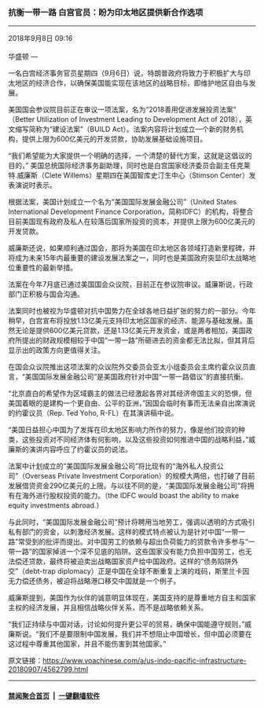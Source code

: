 ### 抗衡一带一路  白宫官员：盼为印太地区提供新合作选项 
------------------------

<div class="published">
 <span class="date" title="中国时间">
  <time datetime="2018-09-08T09:16:00+08:00">
   2018年9月8日 09:16
  </time>
 </span>
</div>
<br/>
<div class="wsw">
 <span class="dateline">
  华盛顿 —
 </span>
 <p>
  一名白宫经济事务官员星期四（9月6日）说，特朗普政府将致力于积极扩大与印太地区的经济合作，以确保美国能实现在该地区的战略目标，即维护地区自由与发展。
 </p>
 <p>
  美国国会参议院目前正在审议一项法案，名为“2018善用促进发展投资法案” （Better Utilization of Investment Leading to Development Act of 2018），英文缩写简称为“建设法案”（BUILD Act）。法案内容将计划成立一个新的财务机构，提供上限为600亿美元的开发贷款，协助发展基础设施项目。
 </p>
 <p>
  “我们希望能为大家提供一个明确的选择，一个清楚的替代方案，这就是这倡议的目的，” 美国总统国际经济事务副助理，同时也是白宫国家经济委员会副主任克莱特.威廉斯（Clete Willems）星期四在美国智库史汀生中心（Stimson Center）发表演说时表示。
 </p>
 <p>
  根据法案，美国计划成立一个名为“美国国际发展金融公司”（United States International Development Finance Corporation，简称IDFC）的机构，将整合目前美国现有政府及私人在较落后国家所投资的资本，并提供上限为600亿美元的开发贷款。
 </p>
 <p>
  威廉斯还说，如果顺利通过国会，那将为美国在印太地区各领域打造新里程碑，并将成为未来15年内最重要的建设发展法案之一，同时也是美国政府突显印太战略地位重要性的最新举措。
 </p>
 <p>
  法案在今年7月底已通过美国国会众议院，目前正在参议院审议。威廉斯说，行政部门正积极与国会沟通。
 </p>
 <p>
  法案同时也被视为华盛顿对抗中国势力在全球各地日益扩张的努力的一部分。今年稍早，白宫宣布将投放1.13亿美元支持印太地区国家的经济、能源与基础发展。虽然无论是提供600亿美元贷款，还是1.13亿美元开发资金，或是两者相加，美国政府所提出的财政规模相较于中国“一带一路”所砸进去的资金都无法比拟，但其背后显示出的政策方向更值得关注。
 </p>
 <p>
  在国会众议院推出这项法案的众议院外交委员会亚太小组委员会主席约霍众议员直言，“美国国际发展金融公司”是美国政府针对中国“一带一路倡议”的直接抗衡。
 </p>
 <p>
  “北京直白的希望作为区域霸主的做法已经激起各界对其经济帝国主义的恐惧，但美国着眼的是建构一个更自由、公平的亚洲，”因国会临时有事而无法亲自出席演说的约霍议员（Rep. Ted Yoho, R-FL）在其演讲稿中说。
 </p>
 <p>
  “美国日益担心中国为了发挥在印太地区影响力所作的努力，像是他们投资的种类，这些投资对不同经济体有何影响，以及这些投资如何推进中国的战略利益，”威廉斯的演讲内容呼应了约霍议员的说法。
 </p>
 <p>
  法案中计划成立的“美国国际发展金融公司”将比现有的“海外私人投资公司”（Overseas Private Investment Corporation）的规模大两倍，也打破了目前发展借贷资金290亿美元的上限。与以往不同的是，“美国国际发展金融公司”将拥有在海外进行股权投资的能力。（the IDFC would boast the ability to make equity investments abroad.）
 </p>
 <p>
  与此同时，“美国国际发展金融公司”预计将聘用当地劳工，强调以透明的方式吸引私有部门的资金，以刺激经济发展。这样的模式特点被认为是针对中国“一带一路”常受到的批评而提出。对中国劳工的依赖与超出负荷能力的贷款令许多参与“一带一路”的国家掉进一个深不见底的陷阱。这些国家没有能力负担中国劳工，也无法偿还贷款，最终将被迫卖出战略国家资产给中国政府。这样的“债务陷阱外交”（debt-trap diplomacy）正是中国在全球不断重复上演的戏码，斯里兰卡因无力偿还债务，被迫将战略港口移交中国就是一个例子。
 </p>
 <p>
  威廉斯提到，美国作为伙伴的诚意明显体现在，美国支持的是尊重地方自主和国家主权的经济发展，并且相信战略伙伴关系，而不是战略依赖关系。
 </p>
 <p>
  “我们正持续与中国对话，讨论如何提升更公平的贸易，确保中国能遵守规则，”威廉斯说。“我们不是要限制中国发展，我们并不想阻止中国增长，但中国必须要在这过程中尊重其他国家，并且不能伤害到其他国家。”
 </p>
</div>

原文链接：https://www.voachinese.com/a/us-indo-pacific-infrastructure-20180907/4562799.html


------------------------
#### [禁闻聚合首页](https://github.com/gfw-breaker/banned-news/blob/master/README.md) &nbsp;|&nbsp;  [一键翻墙软件](https://github.com/gfw-breaker/nogfw/blob/master/README.md)